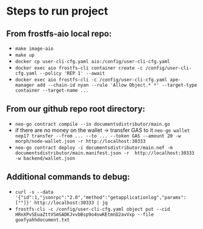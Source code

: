 # Steps to run project
## From frostfs-aio local repo:
- `make image-aio`
- `make up`
- `docker cp user-cli-cfg.yaml aio:/config/user-cli-cfg.yaml`
- `docker exec aio frostfs-cli container create -c /config/user-cli-cfg.yaml --policy 'REP 1' --await`
- `docker exec aio frostfs-cli -c /config/user-cli-cfg.yaml ape-manager add --chain-id nyan --rule 'Allow Object.* *' --target-type container --target-name ...`

## From our github repo root directory:
- `neo-go contract compile --in documentsdistributor/main.go`
- if there are no money on the wallet -> transfer GAS to it `neo-go wallet nep17 transfer --from ... --to ... --token GAS --amount 20 -w morph/node-wallet.json -r http://localhost:30333`
- `neo-go contract deploy -i documentsdistributor/main.nef -m documentsdistributor/main.manifest.json -r  http://localhost:30333 -w backend/wallet.json`

## Additional commands to debug:
- `curl -s --data '{"id":1,"jsonrpc":"2.0","method":"getapplicationlog","params":[""]}' http://localhost:30333 | jq`
- `frostfs-cli -c /config/user-cli-cfg.yaml object put --cid HRnXPvSEuaZttVSmSADKJvvbBsp9o4swKEtmnD2avVxp --file goofyahhdocument.txt`